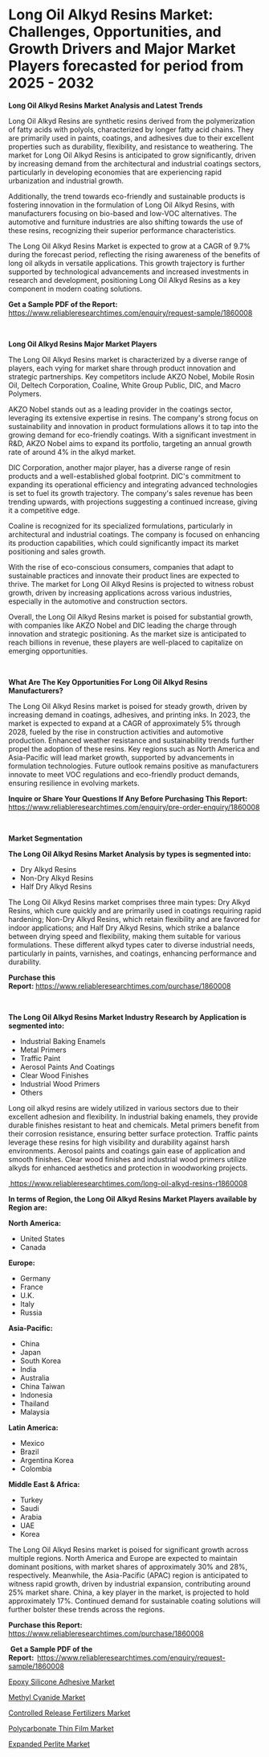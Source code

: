 <p><h1>Long Oil Alkyd Resins Market: Challenges, Opportunities, and Growth Drivers and Major Market Players forecasted for period from 2025 - 2032</h1></p><p><strong>Long Oil Alkyd Resins Market Analysis and Latest Trends</strong></p>
<p><p>Long Oil Alkyd Resins are synthetic resins derived from the polymerization of fatty acids with polyols, characterized by longer fatty acid chains. They are primarily used in paints, coatings, and adhesives due to their excellent properties such as durability, flexibility, and resistance to weathering. The market for Long Oil Alkyd Resins is anticipated to grow significantly, driven by increasing demand from the architectural and industrial coatings sectors, particularly in developing economies that are experiencing rapid urbanization and industrial growth.</p><p>Additionally, the trend towards eco-friendly and sustainable products is fostering innovation in the formulation of Long Oil Alkyd Resins, with manufacturers focusing on bio-based and low-VOC alternatives. The automotive and furniture industries are also shifting towards the use of these resins, recognizing their superior performance characteristics.</p><p>The Long Oil Alkyd Resins Market is expected to grow at a CAGR of 9.7% during the forecast period, reflecting the rising awareness of the benefits of long oil alkyds in versatile applications. This growth trajectory is further supported by technological advancements and increased investments in research and development, positioning Long Oil Alkyd Resins as a key component in modern coating solutions.</p></p>
<p><strong>Get a Sample PDF of the Report:&nbsp;</strong> <a href="https://www.reliableresearchtimes.com/enquiry/request-sample/1860008?utm_campaign=1558&utm_medium=2&utm_source=Github&utm_content=ia&utm_term=30012025&utm_id=long-oil-alkyd-resins">https://www.reliableresearchtimes.com/enquiry/request-sample/1860008</a></p>
<p>&nbsp;</p>
<p><strong>Long Oil Alkyd Resins Major Market Players</strong></p>
<p><p>The Long Oil Alkyd Resins market is characterized by a diverse range of players, each vying for market share through product innovation and strategic partnerships. Key competitors include AKZO Nobel, Mobile Rosin Oil, Deltech Corporation, Coaline, White Group Public, DIC, and Macro Polymers.</p><p>AKZO Nobel stands out as a leading provider in the coatings sector, leveraging its extensive expertise in resins. The company's strong focus on sustainability and innovation in product formulations allows it to tap into the growing demand for eco-friendly coatings. With a significant investment in R&D, AKZO Nobel aims to expand its portfolio, targeting an annual growth rate of around 4% in the alkyd market.</p><p>DIC Corporation, another major player, has a diverse range of resin products and a well-established global footprint. DIC's commitment to expanding its operational efficiency and integrating advanced technologies is set to fuel its growth trajectory. The company's sales revenue has been trending upwards, with projections suggesting a continued increase, giving it a competitive edge.</p><p>Coaline is recognized for its specialized formulations, particularly in architectural and industrial coatings. The company is focused on enhancing its production capabilities, which could significantly impact its market positioning and sales growth. </p><p>With the rise of eco-conscious consumers, companies that adapt to sustainable practices and innovate their product lines are expected to thrive. The market for Long Oil Alkyd Resins is projected to witness robust growth, driven by increasing applications across various industries, especially in the automotive and construction sectors.</p><p>Overall, the Long Oil Alkyd Resins market is poised for substantial growth, with companies like AKZO Nobel and DIC leading the charge through innovation and strategic positioning. As the market size is anticipated to reach billions in revenue, these players are well-placed to capitalize on emerging opportunities.</p></p>
<p>&nbsp;</p>
<p><strong>What Are The Key Opportunities For Long Oil Alkyd Resins Manufacturers?</strong></p>
<p><p>The Long Oil Alkyd Resins market is poised for steady growth, driven by increasing demand in coatings, adhesives, and printing inks. In 2023, the market is expected to expand at a CAGR of approximately 5% through 2028, fueled by the rise in construction activities and automotive production. Enhanced weather resistance and sustainability trends further propel the adoption of these resins. Key regions such as North America and Asia-Pacific will lead market growth, supported by advancements in formulation technologies. Future outlook remains positive as manufacturers innovate to meet VOC regulations and eco-friendly product demands, ensuring resilience in evolving markets.</p></p>
<p><strong>Inquire or Share Your Questions If Any Before Purchasing This Report:</strong> <a href="https://www.reliableresearchtimes.com/enquiry/pre-order-enquiry/1860008?utm_campaign=1558&utm_medium=2&utm_source=Github&utm_content=ia&utm_term=30012025&utm_id=long-oil-alkyd-resins">https://www.reliableresearchtimes.com/enquiry/pre-order-enquiry/1860008</a></p>
<p>&nbsp;</p>
<p><strong>Market Segmentation</strong></p>
<p><strong>The Long Oil Alkyd Resins Market Analysis by types is segmented into:</strong></p>
<p><ul><li>Dry Alkyd Resins</li><li>Non-Dry Alkyd Resins</li><li>Half Dry Alkyd Resins</li></ul></p>
<p><p>The Long Oil Alkyd Resins market comprises three main types: Dry Alkyd Resins, which cure quickly and are primarily used in coatings requiring rapid hardening; Non-Dry Alkyd Resins, which retain flexibility and are favored for indoor applications; and Half Dry Alkyd Resins, which strike a balance between drying speed and flexibility, making them suitable for various formulations. These different alkyd types cater to diverse industrial needs, particularly in paints, varnishes, and coatings, enhancing performance and durability.</p></p>
<p><strong>Purchase this Report:&nbsp;</strong><a href="https://www.reliableresearchtimes.com/purchase/1860008?utm_campaign=1558&utm_medium=2&utm_source=Github&utm_content=ia&utm_term=30012025&utm_id=long-oil-alkyd-resins">https://www.reliableresearchtimes.com/purchase/1860008</a></p>
<p>&nbsp;</p>
<p><strong>The Long Oil Alkyd Resins Market Industry Research by Application is segmented into:</strong></p>
<p><ul><li>Industrial Baking Enamels</li><li>Metal Primers</li><li>Traffic Paint</li><li>Aerosol Paints And Coatings</li><li>Clear Wood Finishes</li><li>Industrial Wood Primers</li><li>Others</li></ul></p>
<p><p>Long oil alkyd resins are widely utilized in various sectors due to their excellent adhesion and flexibility. In industrial baking enamels, they provide durable finishes resistant to heat and chemicals. Metal primers benefit from their corrosion resistance, ensuring better surface protection. Traffic paints leverage these resins for high visibility and durability against harsh environments. Aerosol paints and coatings gain ease of application and smooth finishes. Clear wood finishes and industrial wood primers utilize alkyds for enhanced aesthetics and protection in woodworking projects.</p></p>
<p><a href="https://www.reliableresearchtimes.com/long-oil-alkyd-resins-r1860008?utm_campaign=1558&utm_medium=2&utm_source=Github&utm_content=ia&utm_term=30012025&utm_id=long-oil-alkyd-resins">&nbsp;https://www.reliableresearchtimes.com/long-oil-alkyd-resins-r1860008</a></p>
<p><strong>In terms of Region, the Long Oil Alkyd Resins Market Players available by Region are:</strong></p>
<p>
    <p> <strong> North America: </strong>
        <ul>
            <li>United States</li>
            <li>Canada</li>
        </ul>
        </p> 
    <p> <strong> Europe: </strong>
        <ul>
            <li>Germany</li>
            <li>France</li>
            <li>U.K.</li>
            <li>Italy</li>
            <li>Russia</li>
        </ul>
        </p> 
    <p> <strong> Asia-Pacific: </strong>
        <ul>
            <li>China</li>
            <li>Japan</li>
            <li>South Korea</li>
            <li>India</li>
            <li>Australia</li>
            <li>China Taiwan</li>
            <li>Indonesia</li>
            <li>Thailand</li>
            <li>Malaysia</li>
        </ul>
        </p> 
    <p> <strong> Latin America: </strong>
        <ul>
            <li>Mexico</li>
            <li>Brazil</li>
            <li>Argentina Korea</li>
            <li>Colombia</li>
        </ul>
        </p> 
    <p> <strong> Middle East & Africa: </strong>
        <ul>
            <li>Turkey</li>
            <li>Saudi</li>
            <li>Arabia</li>
            <li>UAE</li>
            <li>Korea</li>
        </ul>
    </p>
    </p>
<p><p>The Long Oil Alkyd Resins market is poised for significant growth across multiple regions. North America and Europe are expected to maintain dominant positions, with market shares of approximately 30% and 28%, respectively. Meanwhile, the Asia-Pacific (APAC) region is anticipated to witness rapid growth, driven by industrial expansion, contributing around 25% market share. China, a key player in the market, is projected to hold approximately 17%. Continued demand for sustainable coating solutions will further bolster these trends across the regions.</p></p>
<p><strong>Purchase this Report: </strong><a href="https://www.reliableresearchtimes.com/purchase/1860008?utm_campaign=1558&utm_medium=2&utm_source=Github&utm_content=ia&utm_term=30012025&utm_id=long-oil-alkyd-resins">https://www.reliableresearchtimes.com/purchase/1860008</a></p>
<p>&nbsp;<strong>Get a Sample PDF of the Report:&nbsp;&nbsp;</strong><a href="https://www.reliableresearchtimes.com/enquiry/request-sample/1860008?utm_campaign=1558&utm_medium=2&utm_source=Github&utm_content=ia&utm_term=30012025&utm_id=long-oil-alkyd-resins">https://www.reliableresearchtimes.com/enquiry/request-sample/1860008</a></p>
<p><strong></strong></p>
<p><p><a href="https://github.com/jawelling7979/Market-Research-Report-List-1/blob/main/epoxy-silicone-adhesive-market.md?utm_campaign=1558&utm_medium=2&utm_source=Github&utm_content=ia&utm_term=30012025&utm_id=long-oil-alkyd-resins">Epoxy Silicone Adhesive Market</a></p><p><a href="https://github.com/biomochaben4/Market-Research-Report-List-1/blob/main/methyl-cyanide-market.md?utm_campaign=1558&utm_medium=2&utm_source=Github&utm_content=ia&utm_term=30012025&utm_id=long-oil-alkyd-resins">Methyl Cyanide Market</a></p><p><a href="https://github.com/birnbaumbulah0/Market-Research-Report-List-1/blob/main/controlled-release-fertilizers-market.md?utm_campaign=1558&utm_medium=2&utm_source=Github&utm_content=ia&utm_term=30012025&utm_id=long-oil-alkyd-resins">Controlled Release Fertilizers Market</a></p><p><a href="https://github.com/akaalahk/Market-Research-Report-List-1/blob/main/polycarbonate-thin-film-market.md?utm_campaign=1558&utm_medium=2&utm_source=Github&utm_content=ia&utm_term=30012025&utm_id=long-oil-alkyd-resins">Polycarbonate Thin Film Market</a></p><p><a href="https://github.com/hartsockdonnette82/Market-Research-Report-List-1/blob/main/expanded-perlite-market.md?utm_campaign=1558&utm_medium=2&utm_source=Github&utm_content=ia&utm_term=30012025&utm_id=long-oil-alkyd-resins">Expanded Perlite Market</a></p></p>